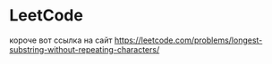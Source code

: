 # LeetCode
короче вот ссылка на сайт https://leetcode.com/problems/longest-substring-without-repeating-characters/
